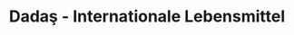 ---
title: "Dadaş - Internationale Lebensmittel"
url: /bochum/dadas-internationale-lebensmittel/
shop: Lebensmittel
---